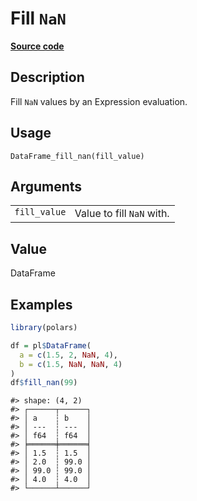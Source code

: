 

# Fill <code>NaN</code>

[**Source code**](https://github.com/pola-rs/r-polars/tree/main/R/dataframe__frame.R#L1274)

## Description

Fill <code>NaN</code> values by an Expression evaluation.

## Usage

<pre><code class='language-R'>DataFrame_fill_nan(fill_value)
</code></pre>

## Arguments

<table>
<tr>
<td style="white-space: nowrap; font-family: monospace; vertical-align: top">
<code id="DataFrame_fill_nan_:_fill_value">fill_value</code>
</td>
<td>
Value to fill <code>NaN</code> with.
</td>
</tr>
</table>

## Value

DataFrame

## Examples

``` r
library(polars)

df = pl$DataFrame(
  a = c(1.5, 2, NaN, 4),
  b = c(1.5, NaN, NaN, 4)
)
df$fill_nan(99)
```

    #> shape: (4, 2)
    #> ┌──────┬──────┐
    #> │ a    ┆ b    │
    #> │ ---  ┆ ---  │
    #> │ f64  ┆ f64  │
    #> ╞══════╪══════╡
    #> │ 1.5  ┆ 1.5  │
    #> │ 2.0  ┆ 99.0 │
    #> │ 99.0 ┆ 99.0 │
    #> │ 4.0  ┆ 4.0  │
    #> └──────┴──────┘
